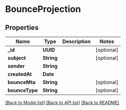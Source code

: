# BounceProjection

## Properties
Name | Type | Description | Notes
------------ | ------------- | ------------- | -------------
**_id** | **UUID** |  | [optional] 
**subject** | **String** |  | [optional] 
**sender** | **String** |  | 
**createdAt** | **Date** |  | 
**bounceMta** | **String** |  | [optional] 
**bounceType** | **String** |  | [optional] 

[[Back to Model list]](../README#documentation-for-models) [[Back to API list]](../README#documentation-for-api-endpoints) [[Back to README]](../README)


